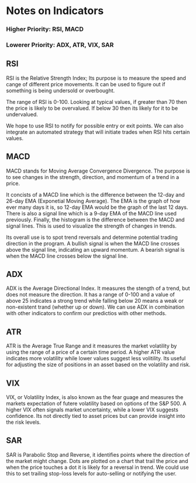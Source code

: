 # Notes on Indicators

### Higher Priority: RSI, MACD

### Lowerer Priority: ADX, ATR, VIX, SAR

## RSI
RSI is the Relative Strength Index; Its purpose is to measure the speed and cange of different price movements. It can be used to figure out if something is being undersold or overbought.

The range of RSI is 0-100. Looking at typical values, if greater than 70 then the price is likely to be overvalued. If below 30 then its likely for it to be undervalued.

We hope to use RSI to notify for possible entry or exit points. We can also integrate an automated strategy that will initiate trades when RSI hits certain values.

## MACD
MACD stands for Moving Average Convergence Divergence. The purpose is to see changes in the strength, direction, and momentum of a trend in a price. 

It concists of a MACD line which is the difference between the 12-day and 26-day EMA (Exponetial Moving Average). The EMA is the graph of how ever many days it is, so 12-day EMA would be the graph of the last 12 days. There is also a signal line which is a 9-day EMA of the MACD line used previously. Finally, the histogram is the difference between the MACD and signal lines. This is used to visualize the strength of changes in trends.

Its overall use is to spot trend reversals and determine potential trading direction in the program. A bullish signal is when the MACD line crosses above the signal line, indicating an upward momentum. A bearish signal is when the MACD line crosses below the signal line.

## ADX
ADX is the Average Directional Index. It measures the stength of a trend, but does not measure the direction. It has a range of 0-100 and a value of above 25 indicates a strong trend while falling below 20 means a weak or non-existent trand (whether up or down). We can use ADX in combination with other indicators to confirm our predictios with other methods.

## ATR
ATR is the Average True Range and it measures the market volatility by using the range of a price of a certain time period. A higher ATR value indicates more volatility while lower values suggest less volitility. Its useful for adjusting the size of positions in an asset based on the volatility and risk.

## VIX
VIX, or Volatility Index, is also known as the fear guage and measures the markets expectation of futere volatility based on options of the S&P 500. A higher VIX often signals market uncertainty, while a lower VIX suggests confidence. Its not directly tied to asset prices but can provide insight into the risk levels.

## SAR
SAR is Parabolic Stop and Reverse, it identifies points where the direction of the market might change. Dots are plotted on a chart that trail the price and when the price touches a dot it is likely for a reversal in trend. We could use this to set trailing stop-loss levels for auto-selling or notifying the user.
